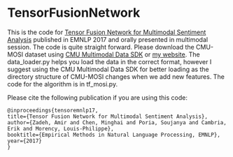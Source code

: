 # TensorFusionNetwork
This is the code for [Tensor Fusion Network for Multimodal Sentiment Analysis](http://aclweb.org/anthology/D17-1115) published in EMNLP 2017 and orally presented in multimodal session. The code is quite straight forward. Please download the CMU-MOSI dataset using [CMU Multimodal Data SDK](https://github.com/A2Zadeh/CMU-MultimodalDataSDK) or [my website](https://www.amir-zadeh.com/mosi-eula). The data_loader.py helps you load the data in the correct format, however I suggest using the CMU Multimodal Data SDK for better loading as the directory structure of CMU-MOSI changes when we add new features. The code for the algorithm is in tf_mosi.py.  


Please cite the following publication if you are using this code:

```
@inproceedings{tensoremnlp17,
title={Tensor Fusion Network for Multimodal Sentiment Analysis},
author={Zadeh, Amir and Chen, Minghai and Poria, Soujanya and Cambria, Erik and Morency, Louis-Philippe},
booktitle={Empirical Methods in Natural Language Processing, EMNLP},
year={2017}
}
```
